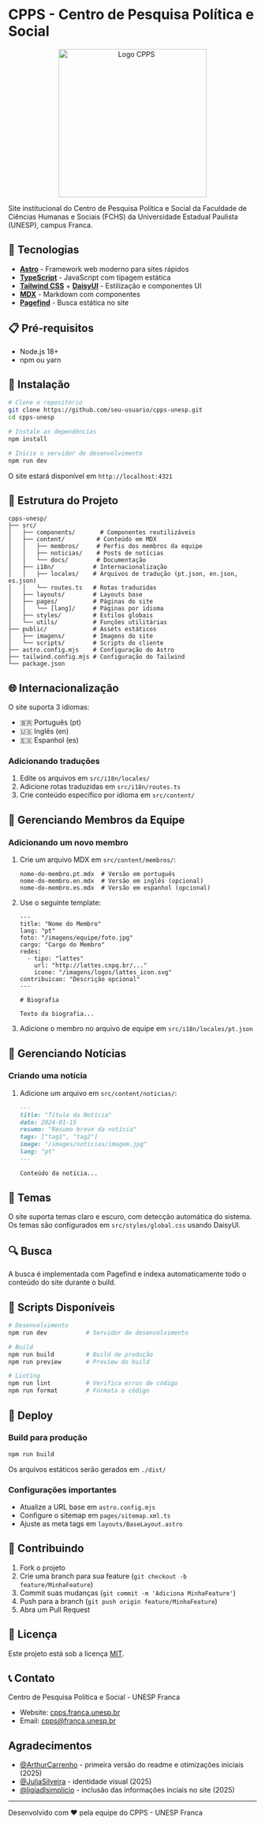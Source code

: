 # CPPS - Centro de Pesquisa Política e Social

<p align="center">
  <img src="public/imagens/logos/cpps/logo-cpps-01_rev_1.png" alt="Logo CPPS" width="300"/>
</p>

Site institucional do Centro de Pesquisa Política e Social da Faculdade de Ciências Humanas e Sociais (FCHS) da Universidade Estadual Paulista (UNESP), campus Franca.

## 🚀 Tecnologias

- **[Astro](https://astro.build/)** - Framework web moderno para sites rápidos
- **[TypeScript](https://www.typescriptlang.org/)** - JavaScript com tipagem estática
- **[Tailwind CSS](https://tailwindcss.com/)** + **[DaisyUI](https://daisyui.com/)** - Estilização e componentes UI
- **[MDX](https://mdxjs.com/)** - Markdown com componentes
- **[Pagefind](https://pagefind.app/)** - Busca estática no site

## 📋 Pré-requisitos

- Node.js 18+ 
- npm ou yarn

## 🔧 Instalação

```bash
# Clone o repositório
git clone https://github.com/seu-usuario/cpps-unesp.git
cd cpps-unesp

# Instale as dependências
npm install

# Inicie o servidor de desenvolvimento
npm run dev
```

O site estará disponível em `http://localhost:4321`

## 📁 Estrutura do Projeto

```
cpps-unesp/
├── src/
│   ├── components/       # Componentes reutilizáveis
│   ├── content/         # Conteúdo em MDX
│   │   ├── membros/     # Perfis dos membros da equipe
│   │   ├── noticias/    # Posts de notícias
│   │   └── docs/        # Documentação
│   ├── i18n/           # Internacionalização
│   │   ├── locales/    # Arquivos de tradução (pt.json, en.json, es.json)
│   │   └── routes.ts   # Rotas traduzidas
│   ├── layouts/        # Layouts base
│   ├── pages/          # Páginas do site
│   │   └── [lang]/     # Páginas por idioma
│   ├── styles/         # Estilos globais
│   └── utils/          # Funções utilitárias
├── public/             # Assets estáticos
│   ├── imagens/        # Imagens do site
│   └── scripts/        # Scripts do cliente
├── astro.config.mjs    # Configuração do Astro
├── tailwind.config.mjs # Configuração do Tailwind
└── package.json
```

## 🌐 Internacionalização

O site suporta 3 idiomas:
- 🇧🇷 Português (pt)
- 🇺🇸 Inglês (en) 
- 🇪🇸 Espanhol (es)

### Adicionando traduções

1. Edite os arquivos em `src/i18n/locales/`
2. Adicione rotas traduzidas em `src/i18n/routes.ts`
3. Crie conteúdo específico por idioma em `src/content/`

## 👥 Gerenciando Membros da Equipe

### Adicionando um novo membro

1. Crie um arquivo MDX em `src/content/membros/`:
   ```
   nome-do-membro.pt.mdx  # Versão em português
   nome-do-membro.en.mdx  # Versão em inglês (opcional)
   nome-do-membro.es.mdx  # Versão em espanhol (opcional)
   ```

2. Use o seguinte template:
   ```mdx
   ---
   title: "Nome do Membro"
   lang: "pt"
   foto: "/imagens/equipe/foto.jpg"
   cargo: "Cargo do Membro"
   redes:
     - tipo: "lattes"
       url: "http://lattes.cnpq.br/..."
       icone: "/imagens/logos/lattes_icon.svg"
   contribuicao: "Descrição opcional"
   ---

   # Biografia

   Texto da biografia...
   ```

3. Adicione o membro no arquivo de equipe em `src/i18n/locales/pt.json`

## 📰 Gerenciando Notícias

### Criando uma notícia

1. Adicione um arquivo em `src/content/noticias/`:
   ```markdown
   ---
   title: "Título da Notícia"
   date: 2024-01-15
   resumo: "Resumo breve da notícia"
   tags: ["tag1", "tag2"]
   image: "/images/noticias/imagem.jpg"
   lang: "pt"
   ---

   Conteúdo da notícia...
   ```

## 🎨 Temas

O site suporta temas claro e escuro, com detecção automática do sistema. Os temas são configurados em `src/styles/global.css` usando DaisyUI.

## 🔍 Busca

A busca é implementada com Pagefind e indexa automaticamente todo o conteúdo do site durante o build.

## 📝 Scripts Disponíveis

```bash
# Desenvolvimento
npm run dev           # Servidor de desenvolvimento

# Build
npm run build         # Build de produção
npm run preview       # Preview do build

# Linting
npm run lint          # Verifica erros de código
npm run format        # Formata o código
```

## 🚀 Deploy

### Build para produção

```bash
npm run build
```

Os arquivos estáticos serão gerados em `./dist/`

### Configurações importantes

- Atualize a URL base em `astro.config.mjs`
- Configure o sitemap em `pages/sitemap.xml.ts`
- Ajuste as meta tags em `layouts/BaseLayout.astro`

## 🤝 Contribuindo

1. Fork o projeto
2. Crie uma branch para sua feature (`git checkout -b feature/MinhaFeature`)
3. Commit suas mudanças (`git commit -m 'Adiciona MinhaFeature'`)
4. Push para a branch (`git push origin feature/MinhaFeature`)
5. Abra um Pull Request

## 📄 Licença

Este projeto está sob a licença [MIT](LICENSE).

## 📞 Contato

Centro de Pesquisa Política e Social - UNESP Franca

- Website: [cpps.franca.unesp.br](https://cpps.franca.unesp.br)
- Email: cpps@franca.unesp.br

## Agradecimentos

- [@ArthurCarrenho](https://github.com/ArthurCarrenho) - primeira versão do readme e otimizações iniciais (2025)
- [@JuliaSilveira](https://github.com/rikamishiro) - identidade visual (2025)
- [@ligiadlsimplicio](https://github.com/ligiadlsimplicio) - inclusão das informações inciais no site (2025)

---

Desenvolvido com ❤️ pela equipe do CPPS - UNESP Franca

